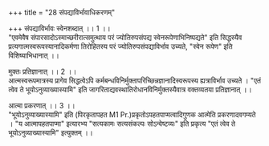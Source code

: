 +++
title = "28 संपद्याविर्भावाधिकरणम्"

+++
संपद्याविर्भावः स्वेनशब्दात् ।। 1 ।।   
"एवमेवैष संपारसादोऽस्माच्छरीरात्समुत्थाय परं ज्योतिरुपसंपद्य स्वेनरूपेणाभिनिष्पद्यते" इति सिद्धस्यैव प्रत्यगात्मस्वरूपस्यानादिकर्मणा तिरोहितस्य परं ज्योतिरुपसंपद्याविर्भाव उच्यते, "स्वेन रूपेण" इति विशिष्याभिधानात् ।।

मुक्तः प्रतिज्ञानात् ।। 2 ।।  
आत्मस्वरूपमात्रस्य प्रागेव सिद्धत्वेऽपि कर्मबन्धविनिर्मुक्तापरिच्छिन्नज्ञानादिस्वरूपस्य ह्यत्राविर्भाव उच्यते । "एतं त्वेव ते भूयोऽनुव्याख्यास्यामि" इति जागरिताद्यवस्थातिरोधानविनिर्मुक्तस्यैवात्र वक्तव्यतया प्रतिज्ञानात् ।।

आत्मा प्रकरणात् ।। 3 ।।   
"भूयोऽनुव्याख्यास्यामि" इति (पिरकृतापहत M1 Pr.)प्रकृतोऽपहतपाप्मत्वादिगुणक आत्मेति प्रकरणादवगम्यते । "य आत्मापहतपाप्मा" इत्यारभ्य "सत्यकामः सत्यसंकल्पः सोऽन्वेष्टव्यः" इति प्रकृत्य "एतं त्वेव ते भूयोऽनुव्याख्यास्यामि" इत्युक्तम् ।।
